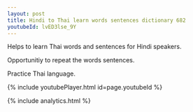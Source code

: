 ```yaml
---
layout: post
title: Hindi to Thai learn words sentences dictionary 682 
youtubeId: lvED3lse_9Y
---
```

 
 
Helps to learn Thai words and sentences for Hindi speakers.

Opportunitiy to repeat the words sentences. 

Practice Thai language. 
 
{% include youtubePlayer.html id=page.youtubeId %}
 
 
{% include analytics.html %}
